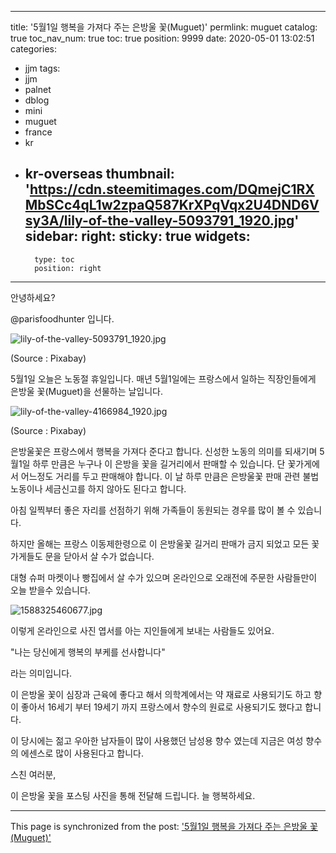 
---
title: '5월1일 행복을 가져다 주는 은방울 꽃(Muguet)'
permlink: muguet
catalog: true
toc_nav_num: true
toc: true
position: 9999
date: 2020-05-01 13:02:51
categories:
- jjm
tags:
- jjm
- palnet
- dblog
- mini
- muguet
- france
- kr
- kr-overseas
thumbnail: 'https://cdn.steemitimages.com/DQmejC1RXMbSCc4qL1w2zpaQ587KrXPqVqx2U4DND6Vsy3A/lily-of-the-valley-5093791_1920.jpg'
sidebar:
    right:
        sticky: true
widgets:
    -
        type: toc
        position: right
---


안녕하세요?

@parisfoodhunter 입니다. 

![lily-of-the-valley-5093791_1920.jpg](https://cdn.steemitimages.com/DQmejC1RXMbSCc4qL1w2zpaQ587KrXPqVqx2U4DND6Vsy3A/lily-of-the-valley-5093791_1920.jpg)

(Source : Pixabay)

5월1일 오늘은 노동절 휴일입니다.
매년 5월1일에는 프랑스에서 일하는 직장인들에게 은방울 꽃(Muguet)을 선물하는 날입니다.

![lily-of-the-valley-4166984_1920.jpg](https://cdn.steemitimages.com/DQmagFnpMhwLk858uTvxybu9AQBigpUYo4KU4izGM9TyxGR/lily-of-the-valley-4166984_1920.jpg)

(Source : Pixabay)

은방울꽃은 프랑스에서 행복을 가져다 준다고 합니다. 신성한 노동의 의미를 되새기며  5월1일 하루 만큼은 누구나 이 은방을 꽃을 길거리에서 판매할 수 있습니다.
단 꽃가게에서 어느정도 거리를 두고 판매해야 합니다. 이 날 하루 만큼은 은방울꽃 판매 관련 불법 노동이나 세금신고를 하지 않아도 된다고 합니다.

아침 일찍부터 좋은 자리를 선점하기 위해 가족들이 동원되는 경우를 많이 볼 수 있습니다. 

하지만 올해는 프랑스 이동제한령으로 이 은방울꽃 길거리 판매가 금지 되었고 모든 꽃가게들도 문을 닫아서 살 수가 없습니다.

대형 슈퍼 마켓이나 빵집에서 살 수가 있으며 온라인으로 오래전에 주문한 사람들만이 오늘 받을수 있습니다. 

![1588325460677.jpg](https://cdn.steemitimages.com/DQmeRNfLdKZxajr1fBVzq2uBakBGYtWC9joSg2RGQ4guvxn/1588325460677.jpg)

이렇게 온라인으로 사진 엽서를 아는 지인들에게 보내는 사람들도 있어요.

"나는 당신에게 행복의 부케를 선사합니다"

라는 의미입니다. 

이 은방울 꽃이 심장과 근육에 좋다고 해서 의학계에서는 약 재료로 사용되기도 하고  향이 좋아서 16세기 부터 19세기 까지 프랑스에서 향수의 원료로 사용되기도 했다고 합니다.

이 당시에는 젊고 우아한 남자들이 많이 사용했던 남성용 향수 였는데 지금은 여성 향수의 에센스로 많이 사용된다고 합니다.

스친 여러분,

이 은방울 꽃을 포스팅 사진을 통해 전달해 드립니다.   늘 행복하세요.

- - -

This page is synchronized from the post: ['5월1일 행복을 가져다 주는 은방울 꽃(Muguet)'](https://steemit.com/@parisfoodhunter/muguet)
